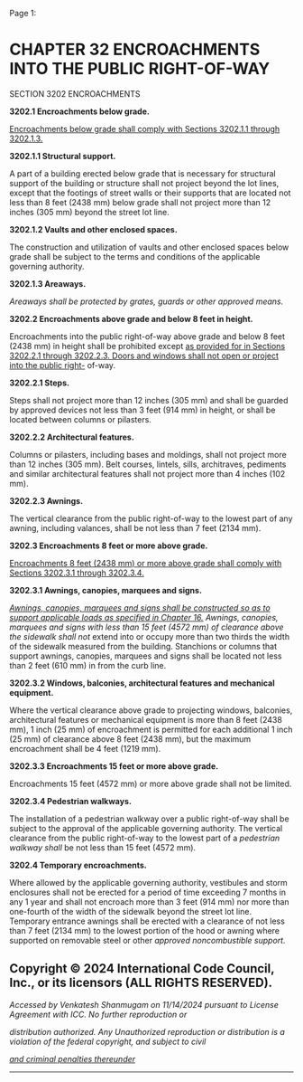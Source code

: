 Page 1:

# CHAPTER 32 ENCROACHMENTS INTO THE PUBLIC RIGHT-OF-WAY

 SECTION 3202
 ENCROACHMENTS

**3202.1 Encroachments below grade.**

[Encroachments below grade shall comply with Sections 3202.1.1 through 3202.1.3.](http://codes.iccsafe.org/#VACC2021P1_Ch32_Sec3202.1.1)

**3202.1.1 Structural support.**

A part of a building erected below grade that is necessary for structural support of the building or structure shall not
project beyond the lot lines, except that the footings of street walls or their supports that are located not less than 8 feet
(2438 mm) below grade shall not project more than 12 inches (305 mm) beyond the street lot line.

**3202.1.2 Vaults and other enclosed spaces.**

The construction and utilization of vaults and other enclosed spaces below grade shall be subject to the terms and
conditions of the applicable governing authority.

**3202.1.3 Areaways.**

_Areaways shall be protected by grates, guards or other approved means._

**3202.2 Encroachments above grade and below 8 feet in height.**

Encroachments into the public right-of-way above grade and below 8 feet (2438 mm) in height shall be prohibited except
[as provided for in Sections 3202.2.1 through 3202.2.3. Doors and windows shall not open or project into the public right-](http://codes.iccsafe.org/#VACC2021P1_Ch32_Sec3202.2.1)
of-way.


**3202.2.1 Steps.**


Steps shall not project more than 12 inches (305 mm) and shall be guarded by approved devices not less than 3 feet (914
mm) in height, or shall be located between columns or pilasters.


**3202.2.2 Architectural features.**


Columns or pilasters, including bases and moldings, shall not project more than 12 inches (305 mm). Belt courses, lintels,
sills, architraves, pediments and similar architectural features shall not project more than 4 inches (102 mm).

**3202.2.3 Awnings.**

The vertical clearance from the public right-of-way to the lowest part of any awning, including valances, shall be not less
than 7 feet (2134 mm).

**3202.3 Encroachments 8 feet or more above grade.**

[Encroachments 8 feet (2438 mm) or more above grade shall comply with Sections 3202.3.1 through 3202.3.4.](http://codes.iccsafe.org/#VACC2021P1_Ch32_Sec3202.3.1)

**3202.3.1 Awnings, canopies, marquees and signs.**

_[Awnings, canopies, marquees and signs shall be constructed so as to support applicable loads as specified in Chapter 16.](http://codes.iccsafe.org/#VACC2021P1_Ch16)_
_Awnings,_ _canopies,_ _marquees and signs with less than 15 feet (4572 mm) of clearance above the sidewalk shall not_
extend into or occupy more than two thirds the width of the sidewalk measured from the building. Stanchions or columns
that support awnings, canopies, marquees and signs shall be located not less than 2 feet (610 mm) in from the curb line.


**3202.3.2 Windows, balconies, architectural features and mechanical equipment.**


Where the vertical clearance above grade to projecting windows, balconies, architectural features or mechanical
equipment is more than 8 feet (2438 mm), 1 inch (25 mm) of encroachment is permitted for each additional 1 inch (25
mm) of clearance above 8 feet (2438 mm), but the maximum encroachment shall be 4 feet (1219 mm).

**3202.3.3 Encroachments 15 feet or more above grade.**

Encroachments 15 feet (4572 mm) or more above grade shall not be limited.

**3202.3.4 Pedestrian walkways.**

The installation of a pedestrian walkway over a public right-of-way shall be subject to the approval of the applicable
governing authority. The vertical clearance from the public right-of-way to the lowest part of a _pedestrian walkway shall_
be not less than 15 feet (4572 mm).

**3202.4 Temporary encroachments.**

Where allowed by the applicable governing authority, vestibules and storm enclosures shall not be erected for a period of
time exceeding 7 months in any 1 year and shall not encroach more than 3 feet (914 mm) nor more than one-fourth of
the width of the sidewalk beyond the street lot line. Temporary entrance awnings shall be erected with a clearance of not
less than 7 feet (2134 mm) to the lowest portion of the hood or awning where supported on removable steel or other
_approved noncombustible support._

## Copyright © 2024 International Code Council, Inc., or its licensors (ALL RIGHTS RESERVED).

_Accessed by Venkatesh Shanmugam on 11/14/2024 pursuant to License Agreement with ICC. No further reproduction or_

_distribution authorized. Any Unauthorized reproduction or distribution is a violation of the federal copyright, and subject to civil_

_[and criminal penalties thereunder](http://codes.iccsafe.org/content/VACC2021P1/chapter-32-encroachments-into-the-public-right-of-way#VACC2021P1_Ch32_Sec3202)_


-----



